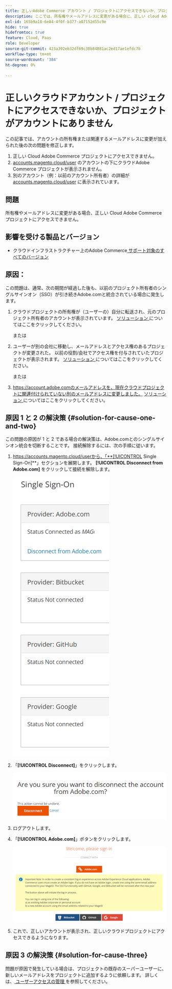 ```yaml
---
title: 正しいAdobe Commerce アカウント / プロジェクトにアクセスできないか、プロジェクトがアカウントにありません
description: ここでは、所有権やメールアドレスに変更がある場合に、正しい cloud Adobe Commerce プロジェクトにアクセスできない場合の問題を修正します。
exl-id: 165b9a18-6e84-4f0f-b377-a07152d55c9e
hide: true
hidefromtoc: true
feature: Cloud, Paas
role: Developer
source-git-commit: 423a392eb32df69c38b84081ac2ed17ae1efdc7b
workflow-type: tm+mt
source-wordcount: '384'
ht-degree: 0%

---
```


# 正しいクラウドアカウント / プロジェクトにアクセスできないか、プロジェクトがアカウントにありません

この記事では、アカウントの所有権または関連するメールアドレスに変更が加えられた後の次の問題を修正します。

1. 正しい Cloud Adobe Commerce プロジェクトにアクセスできません。
1. [accounts.magento.cloud/user](https://accounts.magento.cloud/user) のアカウントの下にクラウドAdobe Commerce プロジェクトが表示されません。
1. 別のアカウント（例：以前のアカウント所有者）の詳細が [accounts.magento.cloud/user](https://accounts.magento.cloud/user) に表示されています。

## 問題

所有権やメールアドレスに変更がある場合、正しい Cloud Adobe Commerce プロジェクトにアクセスできません。

## 影響を受ける製品とバージョン

* クラウドインフラストラクチャー上のAdobe Commerce[ サポート対象のすべてのバージョン ](https://www.adobe.com/content/dam/cc/en/legal/terms/enterprise/pdfs/Adobe-Commerce-Software-Lifecycle-Policy.pdf)

## 原因：

この問題は、通常、次の期間が経過した後も、以前のプロジェクト所有者のシングルサインオン（SSO）が引き続きAdobe.comと統合されている場合に発生します。

1. クラウドプロジェクトの所有権が（ユーザーの）自分に転送され、元のプロジェクト所有者のアカウントが表示されています。 [ ソリューション ](#solution-for-cause-one-and-two) についてはここをクリックしてください。

   または

1. ユーザーが別の会社に移動し、メールアドレスとアクセス権のあるプロジェクトが変更された。 以前の役割/会社でアクセス権を付与されていたプロジェクトが表示されます。 [ ソリューション ](#solution-for-cause-one-and-two) についてはここをクリックしてください。

   または

1. https://account.adobe.comのメールアドレスを、現在クラウドプロジェクトに関連付けられていない別のメールアドレスに変更しました。 [ ソリューション ](#solution-for-cause-three) についてはここをクリックしてください。

## 原因 1 と 2 の解決策 {#solution-for-cause-one-and-two}

この問題の原因が 1 と 2 である場合の解決策は、Adobe.comとのシングルサインオン統合を切断することです。 接続解除するには、次の手順に従います。

1. https://accounts.magento.cloud/userから、「**[!UICONTROL Single Sign-On]**」セクションを展開します。 **[!UICONTROL Disconnect from Adobe.com]** をクリックして接続を解除します。

   ![adobe-connect のシングルサインオン ](assets/sso-adobe-disconnect.png)

1. 「**[!UICONTROL Disconnect]**」をクリックします。

   ![adobe-disconnect](assets/adobe-disconnect.png)

1. ログアウトします。
1. 「**[!UICONTROL Adobe.com]**」ボタンをクリックします。

   ![Magento.com](assets/adobe-welcome-login.png)

1. これで、正しいアカウントが表示され、正しいクラウドプロジェクトにアクセスできるようになります。

## 原因 3 の解決策 {#solution-for-cause-three}

問題が原因で発生している場合は、プロジェクトの既存のスーパーユーザーに、新しいメールアドレスをプロジェクトに追加するように依頼します。 詳しくは、[ ユーザーアクセスの管理 ](https://experienceleague.adobe.com/docs/commerce-cloud-service/user-guide/project/user-access.html) を参照してください。
